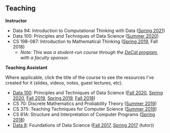 ---
---
## Teaching

**Instructor**

- Data 94: Introduction to Computational Thinking with Data ([Spring 2021](http://data94.org))
- Data 100: Principles and Techniques of Data Science ([Summer 2020](http://ds100.org/su20))
- CS 198-087: Introduction to Mathematical Thinking ([Spring 2019](http://imt-decal.org), Fall 2018)
  - _Note: This was a student-run course through the [DeCal program](http://decal.berkeley.edu), with a faculty sponsor._

**Teaching Assistant**

Where applicable, click the title of the course to see the resources I've created for it (slides, videos, notes, guest lectures, etc).

- [Data 100](../data100): Principles and Techniques of Data Science ([Fall 2020](http://ds100.org/fa20), [Spring 2020](http://ds100.org/sp20), [Fall 2019](http://ds100.org/fa19), [Spring 2019](http://ds100.org/sp19), [Fall 2018](http://ds100.org/fa18))
- CS 70: Discrete Mathematics and Probability Theory ([Summer 2019](http://su19.eecs70.org))
- CS 375: Teaching Techniques for Computer Science ([Summer 2019](http://cs375.github.io/su19))
- CS 61A: Structure and Interpretation of Computer Programs ([Spring 2018](http://cs61a.org/sp18))
- [Data 8](../data8): Foundations of Data Science ([Fall 2017](http://data8.org/fa17), [Spring 2017](http://data8.org/sp17) (tutor))

